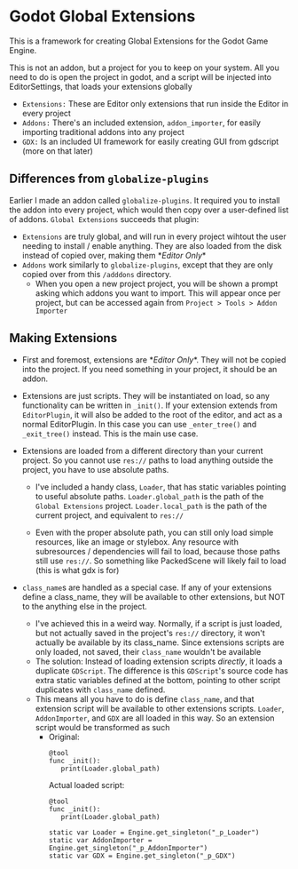 # Godot Global Extensions
This is a framework for creating Global Extensions for the Godot Game Engine. 

This is not an addon, but a project for you to keep on your system. All you need to do is open the project in godot, and a script will be injected into EditorSettings, that loads your extensions globally
- `Extensions:` These are Editor only extensions that run inside the Editor in every project
- `Addons:` There's an included extension, `addon_importer`, for easily importing traditional addons into any project
- `GDX:` Is an included UI framework for easily creating GUI from gdscript (more on that later)

## Differences from `globalize-plugins`
Earlier I made an addon called `globalize-plugins`. It required you to install the addon into every project, which would then copy over a user-defined list of addons. `Global Extensions` succeeds that plugin:
- `Extensions` are truly global, and will run in every project wihtout the user needing to install / enable anything. They are also loaded from the disk instead of copied over, making them \**Editor Only*\*
- `Addons` work similarly to `globalize-plugins`, except that they are only copied over from this `/adddons` directory.
   - When you open a new project project, you will be shown a prompt asking which addons you want to import. This will appear once per project, but can be accessed again from `Project > Tools > Addon Importer`

## Making Extensions
- First and foremost, extensions are \**Editor Only*\*. They will not be copied into the project. If you need something in your project, it should be an addon.

- Extensions are just scripts. They will be instantiated on load, so any functionality can be written in `_init()`. 
If your extension extends from `EditorPlugin`, it will also be added to the root of the editor, and act as a normal EditorPlugin. In this case you can use `_enter_tree()` and `_exit_tree()` instead.
This is the main use case.

- Extensions are loaded from a different directory than your current project. So you cannot use `res://` paths to load anything outside the project, you have to use absolute paths. 

  - I've included a handy class, `Loader`, that has static variables pointing to useful absolute paths. 
`Loader.global_path` is the path of the `Global Extensions` project. `Loader.local_path` is the path of the current project, and equivalent to `res://`

  - Even with the proper absolute path, you can still only load simple resources, like an image or stylebox. 
Any resource with subresources / dependencies will fail to load, because those paths still use `res://`. So something like PackedScene will likely fail to load (this is what gdx is for)

- `class_name`s are handled as a special case. If any of your extensions define a class_name, they will be available to other extensions, but NOT to the anything else in the project.
   - I've achieved this in a weird way. Normally, if a script is just loaded, but not actually saved in the project's `res://` directory, it won't actually be available by its class_name. Since extensions scripts are only loaded, not saved, their `class_name` wouldn't be available
   - The solution: Instead of loading extension scripts *directly*, it loads a duplicate `GDScript`.
      The difference is this `GDScript`'s source code has extra static variables defined at the bottom, pointing to other script duplicates with `class_name` defined.
  - This means all you have to do is define `class_name`, and that extension script will be available to other extensions scripts. `Loader`, `AddonImporter`, and `GDX` are all loaded in this way. So an extension script would be transformed as such
     - Original:
       ```gdscript
       @tool
       func _init():
          print(Loader.global_path)
       ```
       Actual loaded script:
       ```gdscript
       @tool
       func _init():
          print(Loader.global_path)

       static var Loader = Engine.get_singleton("_p_Loader")
       static var AddonImporter = Engine.get_singleton("_p_AddonImporter")
       static var GDX = Engine.get_singleton("_p_GDX")
       ```
